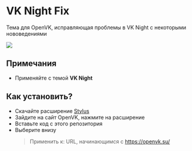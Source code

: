 # VK Night Fix 
Тема для OpenVK, исправляющая проблемы в VK Night с некоторыми нововедениями

<a href="https://userstyles.world/style/2420/vk-night-fix"><img src="https://img.shields.io/badge/-%D0%94%D0%BE%D1%81%D1%82%D1%83%D0%BF%D0%BD%D0%BE%20%D0%B2%20Stylus-333?style=for-the-badge"></a>

## Примечания
- Применяйте с темой **VK Night**
## Как установить?
- Скачайте расширение [Stylus](https://github.com/openstyles/stylus)
- Зайдите на сайт OpenVK, нажмите на расширение
- Вставьте код с этого репозитория
- Выберите внизу 
  > Применить к: URL, начинающимся с https://openvk.su/
